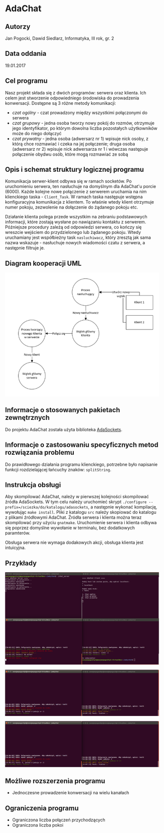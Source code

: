 # AdaChat

## Autorzy

Jan Pogocki, Dawid Siedlarz, Informatyka, III rok, gr. 2

## Data oddania

19.01.2017

## Cel programu

Nasz projekt składa się z dwóch programów: serwera oraz klienta. Ich celem jest stworzenie odpowiedniego środowiska do prowadzenia konwersacji. Dostępne są 3 różne metody komunikacji:
- *czat ogólny* - czat prowadzony między wszystkimi połączonymi do serwera
- *czat grupowy* - jedna osoba tworzy nowy pokój do rozmów, otrzymuje jego identyfikator, po którym dowolna liczba pozostałych użytkowników może do niego dołączyć
- *czat prywatny* - jedna osoba (adwersarz nr 1) wpisuje nick osoby, z którą chce rozmawiać i czeka na jej połączenie; druga osoba (adwersarz nr 2) wpisuje nick adwersarza nr 1 i wówczas następuje połączenie obydwu osób, które mogą rozmawiać ze sobą

## Opis i schemat struktury logicznej programu

Komunikacja serwer-klient odbywa się w ramach socketów. Po uruchomieniu serwera, ten nasłuchuje na domyślnym dla AdaChat'u porcie (6000). Każde kolejne nowe połączenie z serwerem uruchamia na nim klienckiego taska - `Client_Task`. W ramach taska następuje wstępna konfiguracyjna komunikacja z klientem. To właśnie wtedy klient otrzymuje numer pokoju, zezwolenie na dołączenie do żądanego pokoju etc.

Działanie klienta polega przede wszystkim na zebraniu podstawowych informacji, które zostają wysłane po nawiązaniu kontaktu z serwerem. Późniejsze procedury zależą od odpowiedzi serwera, co kończy się wreszcie wejściem do przydzielonego lub żądanego pokoju. Wtedy uruchamiany jest współbieżny task `nasluchiwacz`, który zresztą jak sama nazwa wskazuje - nasłuchuje nowych wiadomości czatu z serwera, a następnie filtruje je.

## Diagram kooperacji UML

![uml](img/adachat_uml.png "uml")

## Informacje o stosowanych pakietach zewnętrznych

Do projektu AdaChat została użyta biblioteka [AdaSockets](https://www.rfc1149.net/devel/adasockets.html).

## Informacje o zastosowaniu specyficznych metod rozwiązania problemu

Do prawidłowego działania programu klienckiego, potrzebne było napisanie funkcji rozdzielającej łańcuchy znaków: `splitString`.

## Instrukcja obsługi

Aby skompilować AdaChat, należy w pierwszej kolejności skompilować źródła AdaSockets. W tym celu należy uruchomieć skrypt `./configure --prefix=/sciezka/do/katalogu/adasockets`, a następnie wykonać kompilację, wywołując `make install`. Pliki z katalogu `src` należy skopiować do katalogu z plikami źródłowymi AdaChat. Źródła serwera i klienta można teraz skompilować przy użyciu `gnatmake`. Uruchomienie serwera i klienta odbywa się poprzez domyślne wywołanie w terminalu, bez dodatkowych paramterów.

Obsługa serwera nie wymaga dodakowych akcji, obsługa klienta jest intuicyjna.

## Przykłady

![screen1](img/adachat_s1.png "screen1")

![screen2](img/adachat_s2.png "screen2")

![screen3](img/adachat_s2.png "screen2")

## Możliwe rozszerzenia programu

- Jednoczesne prowadzenie konwersacji na wielu kanałach

## Ograniczenia programu

- Ograniczona liczba połączeń przychodzących
- Ograniczona liczba pokoi